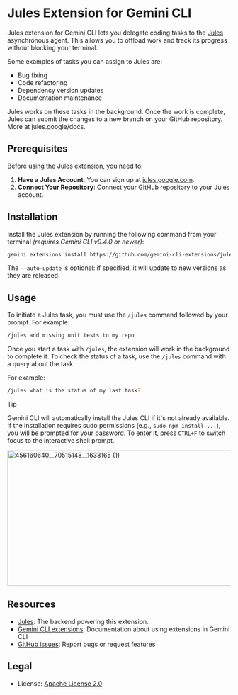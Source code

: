 # Jules Extension for Gemini CLI

Jules extension for Gemini CLI lets you delegate coding tasks to the [Jules](https://jules.google/) asynchronous agent. This allows you to offload work and track its progress without blocking your terminal.

Some examples of tasks you can assign to Jules are:
* Bug fixing
* Code refactoring
* Dependency version updates
* Documentation maintenance

Jules works on these tasks in the background. Once the work is complete, Jules can submit the changes to a new branch on your GitHub repository. More at jules.google/docs.

## Prerequisites

Before using the Jules extension, you need to:

1.  **Have a Jules Account**: You can sign up at [jules.google.com](https://jules.google.com/).
2.  **Connect Your Repository**: Connect your GitHub repository to your Jules account.

## Installation

Install the Jules extension by running the following command from your terminal *(requires Gemini CLI v0.4.0 or newer)*:

```bash
gemini extensions install https://github.com/gemini-cli-extensions/jules --auto-update
```

The `--auto-update` is optional: if specified, it will update to new versions as they are released.

## Usage

To initiate a Jules task, you must use the `/jules` command followed by your prompt. For example:

```bash
/jules add missing unit tests to my repo
```

Once you start a task with `/jules`, the extension will work in the background to complete it. To check the status of a task, use the `/jules` command with a query about the task.

For example:

```bash
/jules what is the status of my last task?
```

> [!TIP]
> Gemini CLI will automatically install the Jules CLI if it's not already available. If the installation requires sudo permissions (e.g., `sudo npm install ...`), you will be prompted for your password. To enter it, press `CTRL+F` to switch focus to the interactive shell prompt.
> 
> <img width="1600" height="306" alt="456160640__70515148__1638165 (1)" src="https://github.com/user-attachments/assets/c79ddfdd-de45-48a3-83e5-f8ece6888678" />

## Resources

- [Jules](https://jules.google/): The backend powering this extension.
- [Gemini CLI extensions](https://github.com/google-gemini/gemini-cli/blob/main/docs/extensions/index.md): Documentation about using extensions in Gemini CLI
- [GitHub issues](https://github.com/gemini-cli-extensions/jules/issues): Report bugs or request features

## Legal

- License: [Apache License 2.0](https://github.com/gemini-cli-extensions/jules/blob/main/LICENSE)
